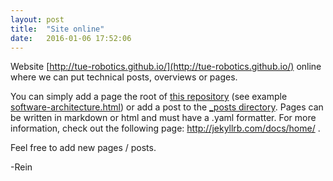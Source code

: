 ```yaml
---
layout: post
title:  "Site online"
date:   2016-01-06 17:52:06
---
```

Website [http://tue-robotics.github.io/](http://tue-robotics.github.io/) online where we can put technical posts, overviews or pages. 

You can simply add a page the root of [this repository](https://github.com/tue-robotics/tue-robotics.github.io) (see example [software-architecture.html](https://github.com/tue-robotics/tue-robotics.github.io/blob/master/software-architecture.html)) or add a post to the [_posts directory](https://github.com/tue-robotics/tue-robotics.github.io/tree/master/_posts). Pages can be written in markdown or html and must have a .yaml formatter. For more information, check out the following page: http://jekyllrb.com/docs/home/ .

Feel free to add new pages / posts.

-Rein
